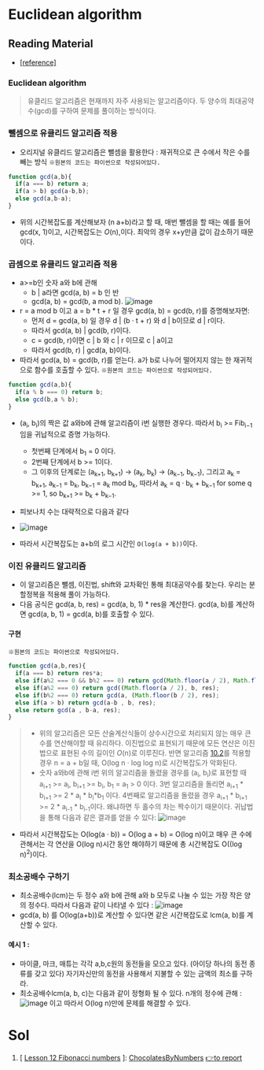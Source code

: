# Euclidean algorithm
## Reading Material
* [[reference]](https://codility.com/media/train/10-Gcd.pdf)
### Euclidean algorithm
> 유클리드 알고리즘은 현재까지 자주 사용되는 알고리즘이다. 두 양수의 최대공약수(gcd)를 구하여 문제를 풀이하는 방식이다.
### 뺄셈으로 유클리드 알고리즘 적용
* 오리지널 유클리드 알고리즘은 뺄셈을 활용한다 : 재귀적으로 큰 수에서 작은 수를 빼는 방식
`※원본의 코드는 파이썬으로 작성되어있다.`
```javascript
function gcd(a,b){
  if(a === b) return a;
  if(a > b) gcd(a-b,b);
  else gcd(a,b-a);
}
```
* 위의 시간복잡도를 계산해보자 (n a+b)라고 할 때, 매번 뺄셈을 할 때는 예를 들어 gcd(x, 1)이고, 시간복잡도는 <i>O</i>(n),이다. 최악의 경우 x+y만큼 값이 감소하기 때문이다.

### 곱셈으로 유클리드 알고리즘 적용
* a>=b인 숫자 a와 b에 관해
    * b | a라면 gcd(a, b) = b 인 반
    * gcd(a, b) = gcd(b, a mod b).
![image](https://github.com/Pyotato/codility_practice/assets/102423086/34603809-83c7-4c2e-9e38-3c1d905fd33a)
* r = a mod b 이고 a = b * t + r 일 경우 gcd(a, b) = gcd(b, r)를 증명해보자면:
    * 먼저 d = gcd(a, b) 일 경우 d | (b · t + r) 와 d | b이므로 d | r이다.
    * 따라서 gcd(a, b) | gcd(b, r)이다.
    * c = gcd(b, r)이면 c | b 와 c | r 이므로 c | a이고
    * 따라서 gcd(b, r) | gcd(a, b)이다.
* 따라서 gcd(a, b) = gcd(b, r)를 얻는다. a가 b로 나누어 떨어지지 않는 한 재귀적으로 함수를 호출할 수 있다. 
`※원본의 코드는 파이썬으로 작성되어있다.`
```javascript
function gcd(a,b){
  if(a % b === 0) return b;
  else gcd(b,a % b);
}
```
* (a<sub>i</sub>, b<sub>i</sub>)의 짝은 값 a와b에 관해 알고리즘이 i번 실행한 경우다. 따라서 b<sub>i</sub> >= Fib<sub>i−1</sub> 임을 귀납적으로 증명 가능하다.
    * 첫번째 단계에서 b<sub>1</sub> = 0 이다.
    * 2번째 단계에서 b >= 1이다.
    * 그 이후의 단계로는 (a<sub>k+1</sub>, b<sub>k+1</sub>) → (a<sub>k</sub>, b<sub>k</sub>) → (a<sub>k−1</sub>, b<sub>k−1</sub>), 그리고 a<sub>k</sub> = b<sub>k+1</sub>, a<sub>k−1</sub> = b<sub>k</sub>,
b<sub>k−1</sub> = a<sub>k</sub> mod b<sub>k</sub>, 따라서 a<sub>k</sub> = q · b<sub>k</sub> + b<sub>k−1</sub> for some q >= 1, so b<sub>k+1</sub> >= b<sub>k</sub> + b<sub>k−1</sub>.

* 피보나치 수는 대략적으로 다음과 같다
* ![image](https://github.com/Pyotato/codility_practice/assets/102423086/915caf32-419a-4a1d-a129-b9ed048c5b68)
* 따라서 시간복잡도는 a+b의 로그 시간인 `O(log(a + b))`이다.

### 이진 유클리드 알고리즘
* 이 알고리즘은 뺄셈, 이진법, shift와 교차확인 통해 최대공약수를 찾는다. 우리는 분할정복을 적용해 풀이 가능하다.
* 다음 공식은 gcd(a, b, res) = gcd(a, b, 1) * res을 계산한다. gcd(a, b)를 계산하면 gcd(a, b, 1) = gcd(a, b)를 호출할 수 있다.

#### 구현
`※원본의 코드는 파이썬으로 작성되어있다.`
```javascript
function gcd(a,b,res){
  if(a === b) return res*a;
  else if(a%2 === 0 && b%2 === 0) return gcd(Math.floor(a / 2), Math.floor(b / 2), 2 * res);
  else if(a%2 === 0) return gcd((Math.floor(a / 2), b, res);
  else if(b%2 === 0) return gcd(a, (Math.floor(b / 2), res);
  else if(a > b) return gcd(a-b , b, res);
  else return gcd(a , b-a, res);
}
```
> * 위의 알고리즘은 모든 산술계산식들이 상수시간으로 처리되지 않는 매우 큰 수를 연산해야할 때 유리하다. 이진법으로 표현되기 때문에 모든 연산은 이진법으로 표현된 수의 길이인 <i>O</i>(n)로 이루진다. 반면 알고리즘 [10.2]()를 적용할 경우 n = a + b일 때, O(log n · log log n)로 시간복잡도가 악화된다.
> * 숫자 a와b에 관해 i번 위의 알고리즘을 돌렸을 경우를 
 (a<sub>i</sub>, b<sub>i</sub>)로 표현할 때 a<sub>i+1</sub> >= a<sub>i</sub>, b<sub>i+1</sub> >= b<sub>i</sub>, b<sub>1</sub> = a<sub>1</sub> > 0 이다. 3번 알고리즘을 돌리면
a<sub>i+1</sub> * b<sub>i+1</sub> >= 2 * a<sub>i</sub> * b<sub>i</sub>*b<sub>1</sub> 이다. 4번째로 알고리즘을 돌렸을 경우 a<sub>i+1</sub> * b<sub>i+1</sub> >= 2 * a<sub>i-1</sub> * b<sub>i-1</sub>이다. 왜냐하면 두 홀수의 차는 짝수이기 때문이다. 귀납법을 통해 다음과 같은 결과를 얻을 수 있다: 
> ![image](https://github.com/Pyotato/codility_practice/assets/102423086/2faf5772-2997-4a16-a3b8-31234f8a7284)
* 따라서 시간복잡도는 O(log(a · b)) = O(log a + b) = O(log n)이고 매우 큰 수에 관해서는 각 연산을 O(log n)시간 동안 해야하기 때문에 총 시간복잡도 O((log n)<sup>2</sup>)이다.

### 최소공배수 구하기
* 최소공배수(lcm)는 두 정수 a와 b에 관해 a와 b 모두로 나눌 수 있는 가장 작은 양의 정수다. 따라서 다음과 같이 나타낼 수 있다 : 
![image](https://github.com/Pyotato/codility_practice/assets/102423086/a0c3a29a-59a3-4fbc-ab74-cf0297f20fbb)
* gcd(a, b) 를 O(log(a+b))로 계산할 수 있다면 같은 시간복잡도로 lcm(a, b)를 계산할 수 있다. 

#### 예시 1 : 
* 마이클, 마크, 매튜는 각각 a,b,c원의 동전들을 모으고 있다. (아이당 하나의 동전 종류를 갖고 있다) 자기자신만의 동전을 사용해서 지불할 수 있는 금액의 최소를 구하라.
* 최소공배수lcm(a, b, c)는 다음과 같이 정형화 될 수 있다. n개의 정수에 관해 : 
![image](https://github.com/Pyotato/codility_practice/assets/102423086/d0512a63-b482-4410-b334-a04d34a11985)
이고 따라서 O(log n)만에 문제를 해결할 수 있다. 
# Sol

1. [ [Lesson 12 Fibonacci numbers](https://github.com/Pyotato/codility_practice/tree/Fibonacci-numbers) ]: [ChocolatesByNumbers](https://github.com/Pyotato/codility_practice/blob/Fibonacci-numbers/ChocolatesByNumbers.md) [👉to report](https://app.codility.com/demo/results/training7WBCFJ-YK2/)
